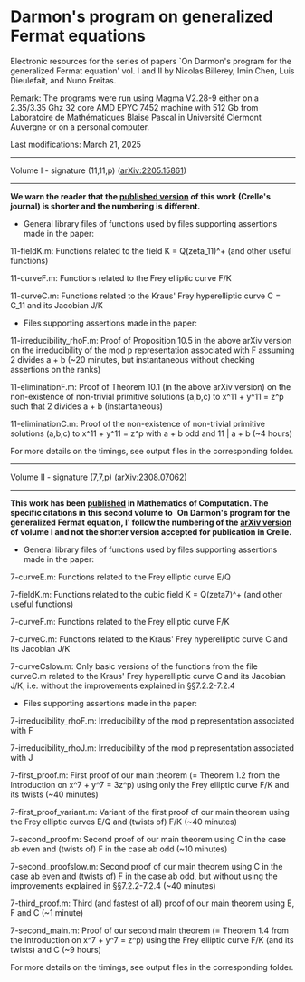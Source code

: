 # Darmon's program on generalized Fermat equations
Electronic resources for the series of papers `On Darmon's program for the generalized Fermat equation' vol. I and II by Nicolas Billerey, Imin Chen, Luis Dieulefait, and Nuno Freitas.

Remark: The programs were run using Magma V2.28-9 either on a 2.35/3.35 Ghz 32 core AMD EPYC 7452 machine with 512 Gb from Laboratoire de Mathématiques Blaise Pascal in Université Clermont Auvergne or on a personal computer.

Last modifications: March 21, 2025

********************************
Volume I - signature (11,11,p) (<a href="https://arxiv.org/abs/2205.15861">arXiv:2205.15861</a>)
********************************

**We warn the reader that the <a href="https://doi.org/10.1515/crelle-2025-0014">published version</a> of this work (Crelle's journal) is shorter and the numbering is different.**

* General library files of functions used by files supporting assertions made in the paper:

11-fieldK.m: Functions related to the field K = Q(zeta_11)^+ (and other useful functions)

11-curveF.m: Functions related to the Frey elliptic curve F/K

11-curveC.m: Functions related to the Kraus' Frey hyperelliptic curve C = C_11 and its Jacobian J/K


* Files supporting assertions made in the paper:

11-irreducibility_rhoF.m: Proof of Proposition 10.5 in the above arXiv version on the irreducibility of the mod p representation associated with F assuming 2 divides a + b (~20 minutes, but instantaneous without checking assertions on the ranks)

11-eliminationF.m: Proof of Theorem 10.1 (in the above arXiv version) on the non-existence of non-trivial primitive solutions (a,b,c) to x^11 + y^11 = z^p such that 2 divides a + b (instantaneous)

11-eliminationC.m: Proof of the non-existence of non-trivial primitive solutions (a,b,c) to x^11 + y^11 = z^p with a + b odd and 11 | a + b (~4 hours)

For more details on the timings, see output files in the corresponding folder.


********************************
Volume II - signature (7,7,p) (<a href="https://arxiv.org/abs/2308.07062">arXiv:2308.07062</a>)
********************************

**This work has been <a href="https://doi.org/10.1090/mcom/4012">published</a> in Mathematics of Computation. The specific citations in this second volume to `On Darmon's program for the generalized Fermat equation, I' follow  the numbering of the <a href="https://arxiv.org/abs/2205.15861">arXiv version</a> of volume I and not the shorter version accepted for publication in Crelle.**

* General library files of functions used by files supporting assertions made in the paper:

7-curveE.m: Functions related to the Frey elliptic curve E/Q

7-fieldK.m: Functions related to the cubic field K = Q(zeta7)^+ (and other useful functions)

7-curveF.m: Functions related to the Frey elliptic curve F/K

7-curveC.m: Functions related to the Kraus' Frey hyperelliptic curve C and its Jacobian J/K

7-curveCslow.m: Only basic versions of the functions from the file curveC.m related to the Kraus' Frey hyperelliptic curve C and its Jacobian J/K, i.e. without the improvements explained in §§7.2.2-7.2.4


* Files supporting assertions made in the paper:

7-irreducibility_rhoF.m: Irreducibility of the mod p representation associated with F

7-irreducibility_rhoJ.m: Irreducibility of the mod p representation associated with J

7-first_proof.m: First proof of our main theorem (= Theorem 1.2 from the Introduction on x^7 + y^7 = 3z^p) using only the Frey elliptic curve F/K and its twists (~40 minutes)

7-first_proof_variant.m: Variant of the first proof of our main theorem using the Frey elliptic curves E/Q and (twists of) F/K (~40 minutes)

7-second_proof.m: Second proof of our main theorem using C in the case ab even and (twists of) F in the case ab odd (~10 minutes)

7-second_proofslow.m: Second proof of our main theorem using C in the case ab even and (twists of) F in the case ab odd, but without using the improvements explained in §§7.2.2-7.2.4 (~40 minutes)

7-third_proof.m: Third (and fastest of all) proof of our main theorem using E, F and C (~1 minute)

7-second_main.m: Proof of our second main theorem (= Theorem 1.4 from the Introduction on x^7 + y^7 = z^p) using the Frey elliptic curve F/K (and its twists) and C (~9 hours)

For more details on the timings, see output files in the corresponding folder.
